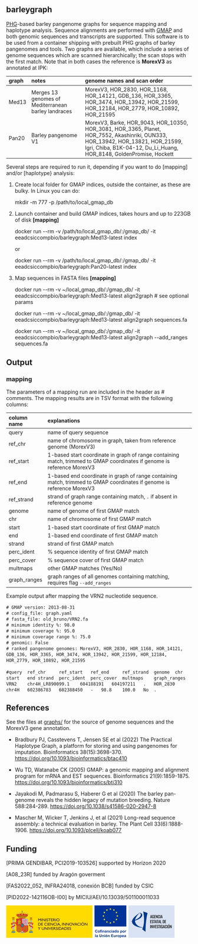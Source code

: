 ## barleygraph

[PHG](https://github.com/maize-genetics/phg_v2)-based barley pangenome graphs for sequence mapping and haplotype analysis.
Sequence alignments are performed with [GMAP]() and both genomic sequences and transcripts are supported.
This software is to be used from a container shipping with prebuilt PHG graphs of barley pangenomes and tools. 
Two graphs are available, which include a series of genome sequences which are scanned hierarchically;
the scan stops with the first match. Note that in both cases the reference is **MorexV3** as annotated 
at IPK:

|graph|notes|genome names and scan order|
|:----|:----|:-----------|
|Med13|Merges 13 genomes of Mediterranean barley landraces|MorexV3, HOR_2830, HOR_1168, HOR_14121, GDB_136, HOR_3365, HOR_3474, HOR_13942, HOR_21599, HOR_12184, HOR_2779, HOR_10892, HOR_21595|
|Pan20|Barley pangenome V1|MorexV3, Barke, HOR_9043, HOR_10350, HOR_3081, HOR_3365, Planet, HOR_7552, Akashinriki, OUN333, HOR_13942, HOR_13821, HOR_21599, Igri, Chiba, B1K-04-12, Du_Li_Huang, HOR_8148, GoldenPromise, Hockett|

Several steps are required to run it, depending if you want to do [mapping] and/or [haplotype} analysis:

1. Create local folder for GMAP indices, outside the container, as these are bulky. In Linux you can do:

    mkdir -m 777 -p /path/to/local_gmap_db

2. Launch container and build GMAP indices, takes hours and up to 223GB of disk **[mapping]**

    docker run --rm -v /path/to/local_gmap_db/:/gmap_db/ -it eeadcsiccompbio/barleygraph:Med13-latest index

    or

    docker run --rm -v /path/to/local_gmap_db/:/gmap_db/ -it eeadcsiccompbio/barleygraph:Pan20-latest index
    
3. Map sequences in FASTA files **[mapping]**

    docker run --rm -v ~/local_gmap_db/:/gmap_db/ -it eeadcsiccompbio/barleygraph:Med13-latest align2graph # see optional params

    docker run --rm -v ~/local_gmap_db/:/gmap_db/ -it eeadcsiccompbio/barleygraph:Med13-latest align2graph sequences.fa

    docker run --rm -v ~/local_gmap_db/:/gmap_db/ -it eeadcsiccompbio/barleygraph:Med13-latest align2graph --add_ranges sequences.fa

## Output

### mapping

The parameters of a mapping run are included in the header as # comments.
The mapping results are in TSV format with the following columns:

|column name|explanations|
|:----------|:-----------|
|query|name of query sequence|
|ref_chr|name of chromosome in graph, taken from reference genome (MorexV3)|
|ref_start|1-based start coordinate in graph of range containing match, trimmed to GMAP coordinates if genome is reference MorexV3|
|ref_end|1-based end coordinate in graph of range containing match, trimmed to GMAP coordinates if genome is reference MorexV3|
|ref_strand|strand of graph range containing match, `.` if absent in reference genome|
|genome|name of genome of first GMAP match|
|chr|name of chromosome of first GMAP match|
|start|1-based start coordinate of first GMAP match|
|end|1-based end coordinate of first GMAP match|
|strand|strand of first GMAP match|
|perc_ident|% sequence identity of first GMAP match|
|perc_cover|% sequence cover of first GMAP match|
|multmaps|other GMAP matches (Yes/No)|
|graph_ranges|graph ranges of all genomes containing matching, requires flag `--add_ranges`|

Example output after mapping the VRN2 nucleotide sequence.

    # GMAP version: 2013-08-31
    # config_file: graph.yaml
    # fasta_file: old_bruno/VRN2.fa
    # minimum identity %: 98.0
    # minimum coverage %: 95.0
    # minimum coverage range %: 75.0
    # genomic: False
    # ranked pangenome genomes: MorexV3, HOR_2830, HOR_1168, HOR_14121, GDB_136, HOR_3365, HOR_3474, HOR_13942, HOR_21599, HOR_12184, HOR_2779, HOR_10892, HOR_21595

    #query	ref_chr		ref_start	ref_end		ref_strand	genome	chr	start	end	strand	perc_ident	perc_cover	multmaps	graph_ranges
    VRN2	chr4H_LR890099.1	604188191	604197211	.	HOR_2830	chr4H	602386783	602388450	-	98.8	100.0	No	.



## References

See the files at [graphs/](https://github.com/eead-csic-compbio/barleygraph/tree/main/graphs) for the source of genome sequences and the MorexV3 gene annotation.

* Bradbury PJ, Casstevens T, Jensen SE et al (2022) The Practical Haplotype Graph, a platform for storing and using pangenomes for imputation. Bioinformatics 38(15):3698-370. https://doi.org/10.1093/bioinformatics/btac410

* Wu TD, Watanabe CK (2005) GMAP: a genomic mapping and alignment program for mRNA and EST sequences. Bioinformatics 21(9):1859-1875. https://doi.org/10.1093/bioinformatics/bti310

* Jayakodi M, Padmarasu S, Haberer G et al (2020) The barley pan-genome reveals the hidden legacy of mutation breeding. Nature 588:284-289. https://doi.org/10.1038/s41586-020-2947-8

* Mascher M, Wicker T, Jenkins J, et al (2021) Long-read sequence assembly: a technical evaluation in barley. The Plant Cell 33(6):1888-1906. https://doi.org/10.1093/plcell/koab077


## Funding 

[PRIMA GENDIBAR, PCI2019-103526] supported by Horizon 2020 

[A08_23R] funded by Aragón goverment 

[FAS2022_052, INFRA24018, conexión BCB] funded by CSIC

[PID2022-142116OB-I00] by MICIU/AEI/10.13039/501100011033

![AEI](./AEI.jpg)

